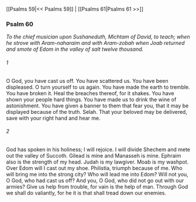 [[Psalms 59|<< Psalms 59]]  |  [[Psalms 61|Psalms 61 >>]]

### Psalm 60

*To the chief musician upon Sushaneduth, Michtam of David, to teach; when he strove with Aram-naharaim and with Aram-zobah when Joab returned and smote of Edom in the valley of salt twelve thousand.*

###### 1
O God, you have cast us off. You have scattered us. You have been displeased. O turn yourself to us again. You have made the earth to tremble. You have broken it. Heal the breaches thereof, for it shakes. You have shown your people hard things. You have made us to drink the wine of astonishment. You have given a banner to them that fear you, that it may be displayed because of the truth. Selah. That your beloved may be delivered, save with your right hand and hear me.

###### 2
God has spoken in his holiness; I will rejoice. I will divide Shechem and mete out the valley of Succoth. Gilead is mine and Manasseh is mine. Ephraim also is the strength of my head. Judah is my lawgiver. Moab is my washpot. Over Edom will I cast out my shoe. Philistia, triumph because of me. Who will bring me into the strong city? Who will lead me into Edom? Will not you, O God, who had cast us off? And you, O God, who did not go out with our armies? Give us help from trouble, for vain is the help of man. Through God we shall do valiantly, for he it is that shall tread down our enemies.